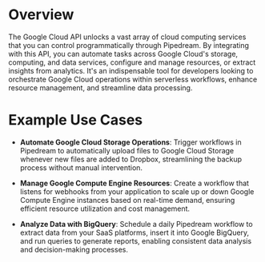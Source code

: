 # Overview

The Google Cloud API unlocks a vast array of cloud computing services that you can control programmatically through Pipedream. By integrating with this API, you can automate tasks across Google Cloud's storage, computing, and data services, configure and manage resources, or extract insights from analytics. It's an indispensable tool for developers looking to orchestrate Google Cloud operations within serverless workflows, enhance resource management, and streamline data processing.

# Example Use Cases

- **Automate Google Cloud Storage Operations**: Trigger workflows in Pipedream to automatically upload files to Google Cloud Storage whenever new files are added to Dropbox, streamlining the backup process without manual intervention.

- **Manage Google Compute Engine Resources**: Create a workflow that listens for webhooks from your application to scale up or down Google Compute Engine instances based on real-time demand, ensuring efficient resource utilization and cost management.

- **Analyze Data with BigQuery**: Schedule a daily Pipedream workflow to extract data from your SaaS platforms, insert it into Google BigQuery, and run queries to generate reports, enabling consistent data analysis and decision-making processes.

